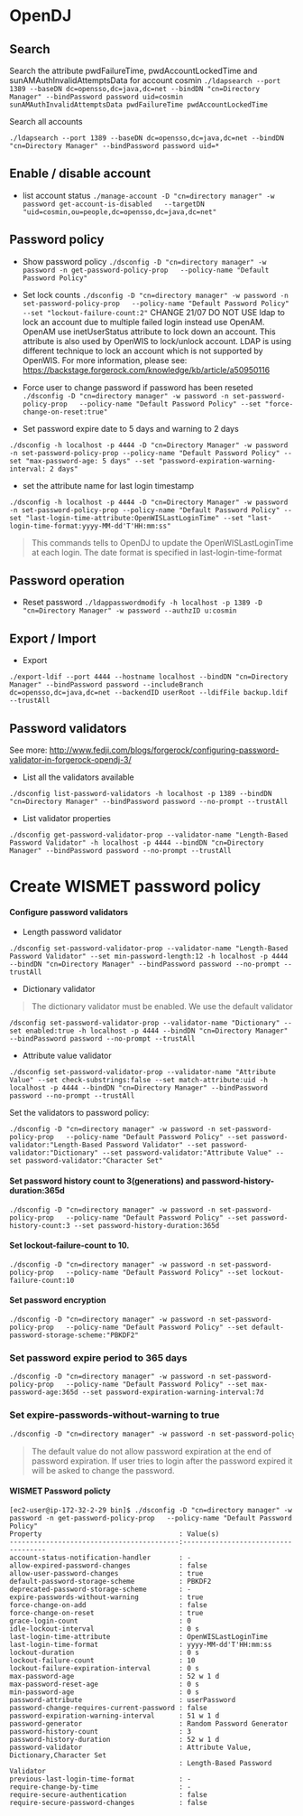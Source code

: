 # OpenDJ

## Search

Search the attribute pwdFailureTime, pwdAccountLockedTime and sunAMAuthInvalidAttemptsData for account cosmin
```./ldapsearch --port 1389 --baseDN dc=opensso,dc=java,dc=net --bindDN "cn=Directory Manager" --bindPassword password uid=cosmin sunAMAuthInvalidAttemptsData pwdFailureTime pwdAccountLockedTime```

Search all accounts
```
./ldapsearch --port 1389 --baseDN dc=opensso,dc=java,dc=net --bindDN "cn=Directory Manager" --bindPassword password uid=*
```

## Enable / disable account

- list account status
```./manage-account -D "cn=directory manager" -w password get-account-is-disabled   --targetDN "uid=cosmin,ou=people,dc=opensso,dc=java,dc=net"```


## Password policy

- Show password policy
```./dsconfig -D "cn=directory manager" -w password -n get-password-policy-prop   --policy-name "Default Password Policy"```

- Set lock counts
```./dsconfig -D "cn=directory manager" -w password -n set-password-policy-prop   --policy-name "Default Password Policy" --set "lockout-failure-count:2"```
CHANGE 21/07
DO NOT USE ldap to lock an account due to multiple failed login instead use OpenAM. OpenAM use inetUserStatus attribute to lock down an account. This attribute is also used
by OpenWIS to lock/unlock account. LDAP is using different technique to lock an account which is not supported by OpenWIS.
For more information, please see: https://backstage.forgerock.com/knowledge/kb/article/a50950116

- Force user to change password if password has been reseted
```./dsconfig -D "cn=directory manager" -w password -n set-password-policy-prop   --policy-name "Default Password Policy" --set "force-change-on-reset:true"```

- Set password expire date to 5 days and warning to 2 days
```
./dsconfig -h localhost -p 4444 -D "cn=Directory Manager" -w password -n set-password-policy-prop --policy-name "Default Password Policy" --set "max-password-age: 5 days" --set "password-expiration-warning-interval: 2 days"
```

- set the attribute name for last login timestamp
```
./dsconfig -h localhost -p 4444 -D "cn=Directory Manager" -w password -n set-password-policy-prop --policy-name "Default Password Policy" --set "last-login-time-attribute:OpenWISLastLoginTime" --set "last-login-time-format:yyyy-MM-dd'T'HH:mm:ss"
```
> This commands tells to OpenDJ to update the OpenWISLastLoginTime at each login. The date format is specified in last-login-time-format

## Password operation

- Reset password
```./ldappasswordmodify -h localhost -p 1389 -D "cn=Directory Manager" -w password --authzID u:cosmin```


## Export / Import

- Export
```
./export-ldif --port 4444 --hostname localhost --bindDN "cn=Directory Manager" --bindPassword password --includeBranch dc=opensso,dc=java,dc=net --backendID userRoot --ldifFile backup.ldif --trustAll
```
## Password validators

See more:
http://www.fedji.com/blogs/forgerock/configuring-password-validator-in-forgerock-opendj-3/

- List all the validators available
```
./dsconfig list-password-validators -h localhost -p 1389 --bindDN "cn=Directory Manager" --bindPassword password --no-prompt --trustAll
```

- List validator properties
```$xslt
./dsconfig get-password-validator-prop --validator-name "Length-Based Password Validator" -h localhost -p 4444 --bindDN "cn=Directory Manager" --bindPassword password --no-prompt --trustAll
```


# Create WISMET password policy

#### Configure password validators

- Length password validator
```$xslt
./dsconfig set-password-validator-prop --validator-name "Length-Based Password Validator" --set min-password-length:12 -h localhost -p 4444 --bindDN "cn=Directory Manager" --bindPassword password --no-prompt --trustAll
```

- Dictionary validator
> The dictionary validator must be enabled. We use the default validator
```$xslt
/dsconfig set-password-validator-prop --validator-name "Dictionary" --set enabled:true -h localhost -p 4444 --bindDN "cn=Directory Manager" --bindPassword password --no-prompt --trustAll
```

- Attribute value validator
```$xslt
./dsconfig set-password-validator-prop --validator-name "Attribute Value" --set check-substrings:false --set match-attribute:uid -h localhost -p 4444 --bindDN "cn=Directory Manager" --bindPassword password --no-prompt --trustAll
```

Set the validators to password policy:
```$xslt
./dsconfig -D "cn=directory manager" -w password -n set-password-policy-prop   --policy-name "Default Password Policy" --set password-validator:"Length-Based Password Validator" --set password-validator:"Dictionary" --set password-validator:"Attribute Value" --set password-validator:"Character Set"
```
#### Set password history count to 3(generations) and password-history-duration:365d
```$xslt
./dsconfig -D "cn=directory manager" -w password -n set-password-policy-prop   --policy-name "Default Password Policy" --set password-history-count:3 --set password-history-duration:365d
```

#### Set lockout-failure-count to 10.
```$xslt
./dsconfig -D "cn=directory manager" -w password -n set-password-policy-prop   --policy-name "Default Password Policy" --set lockout-failure-count:10
```

#### Set password encryption
```$xslt
./dsconfig -D "cn=directory manager" -w password -n set-password-policy-prop   --policy-name "Default Password Policy" --set default-password-storage-scheme:"PBKDF2"
```

### Set password expire period to 365 days
```$xslt
./dsconfig -D "cn=directory manager" -w password -n set-password-policy-prop   --policy-name "Default Password Policy" --set max-password-age:365d --set password-expiration-warning-interval:7d
```

### Set expire-passwords-without-warning to true
```dtd
./dsconfig -D "cn=directory manager" -w password -n set-password-policy-prop   --policy-name "Default Password Policy" --set expire-passwords-without-warning:true
```
> The default value do not allow password expiration at the end of password expiration. If user tries to login after the password expired it will be asked to change the password.

#### WISMET Password policty 
```$xslt
[ec2-user@ip-172-32-2-29 bin]$ ./dsconfig -D "cn=directory manager" -w password -n get-password-policy-prop   --policy-name "Default Password Policy"
Property                                  : Value(s)
------------------------------------------:------------------------------------
account-status-notification-handler       : -
allow-expired-password-changes            : false
allow-user-password-changes               : true
default-password-storage-scheme           : PBKDF2
deprecated-password-storage-scheme        : -
expire-passwords-without-warning          : true
force-change-on-add                       : false
force-change-on-reset                     : true
grace-login-count                         : 0
idle-lockout-interval                     : 0 s
last-login-time-attribute                 : OpenWISLastLoginTime
last-login-time-format                    : yyyy-MM-dd'T'HH:mm:ss
lockout-duration                          : 0 s
lockout-failure-count                     : 10
lockout-failure-expiration-interval       : 0 s
max-password-age                          : 52 w 1 d
max-password-reset-age                    : 0 s
min-password-age                          : 0 s
password-attribute                        : userPassword
password-change-requires-current-password : false
password-expiration-warning-interval      : 51 w 1 d
password-generator                        : Random Password Generator
password-history-count                    : 3
password-history-duration                 : 52 w 1 d
password-validator                        : Attribute Value, Dictionary,Character Set
                                          : Length-Based Password Validator
previous-last-login-time-format           : -
require-change-by-time                    : -
require-secure-authentication             : false
require-secure-password-changes           : false
```


